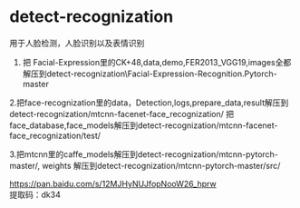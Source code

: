 # detect-recognization
用于人脸检测，人脸识别以及表情识别

  1. 把 Facial-Expression里的CK+48,data,demo,FER2013_VGG19,images全都解压到detect-recognization\Facial-Expression-Recognition.Pytorch-master

  2.把face-recognization里的data，Detection,logs,prepare_data,result解压到detect-recognization/mtcnn-facenet-face_recognization/
把face_database,face_models解压到detect-recognization/mtcnn-facenet-face_recognization/test/

  3.把mtcnn里的caffe_models解压到detect-recognization/mtcnn-pytorch-master/,
  weights 解压到detect-recognization/mtcnn-pytorch-master/src/

[https://pan.baidu.com/s/12MJHyNUJfopNooW26_hprw 
](https://pan.baidu.com/s/12MJHyNUJfopNooW26_hprw 
)  
提取码：dk34  


